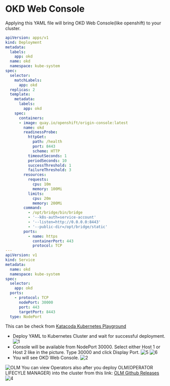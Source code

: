 # OKD Web Console
Applying this YAML file will bring OKD Web Console(like openshift) to your cluster.

```YAML
apiVersion: apps/v1
kind: Deployment
metadata:
  labels:
    app: okd
  name: okd
  namespace: kube-system
spec:
  selector:
    matchLabels:
      app: okd
  replicas: 2
  template:
    metadata:
      labels:
        app: okd
    spec:
      containers:
      - image: quay.io/openshift/origin-console:latest
        name: okd
        readinessProbe:
          httpGet:
            path: /health
            port: 8443
            scheme: HTTP
          timeoutSeconds: 1
          periodSeconds: 10
          successThreshold: 1
          failureThreshold: 3
        resources:
          requests:
            cpu: 10m
            memory: 100Mi
          limits:
            cpu: 20m
            memory: 200Mi
        command:
          - /opt/bridge/bin/bridge
          - '--k8s-auth=service-account'
          - '--listen=http://0.0.0.0:8443'
          - '--public-dir=/opt/bridge/static'
        ports:
          - name: https
            containerPort: 443
            protocol: TCP
---
apiVersion: v1
kind: Service
metadata:
  name: okd
  namespace: kube-system
spec:
  selector:
    app: okd
  ports:
    - protocol: TCP
      nodePort: 30000
      port: 443
      targetPort: 8443
  type: NodePort
```
This can be check from [Katacoda Kubernetes Playground](https://www.katacoda.com/courses/kubernetes/playground)
- Deploy YAML to Kubernetes Cluster and wait for successful deployment.
 ![1](https://github.com/burhanuguz/okd-web-console/blob/master/pictures/1.png)
- Console will be available from NodePort 30000. Select either Host 1 or Host 2 like in the picture. Type 30000 and click Display Port.
![5](https://github.com/burhanuguz/okd-web-console/blob/master/pictures/5.png)
![6](https://github.com/burhanuguz/okd-web-console/blob/master/pictures/6.png)
- You will see OKD Web Console.
![2](https://github.com/burhanuguz/okd-web-console/blob/master/pictures/2.png)

![OLM](https://github.com/operator-framework/operator-lifecycle-manager/blob/master/logo.svg)
You can view Operators also after you deploy OLM(OPERATOR LIFECYLE MANAGER) into the cluster from this link: [OLM Github Releases](https://github.com/operator-framework/operator-lifecycle-manager/releases/)
![4](https://github.com/burhanuguz/okd-web-console/blob/master/pictures/4.png)
